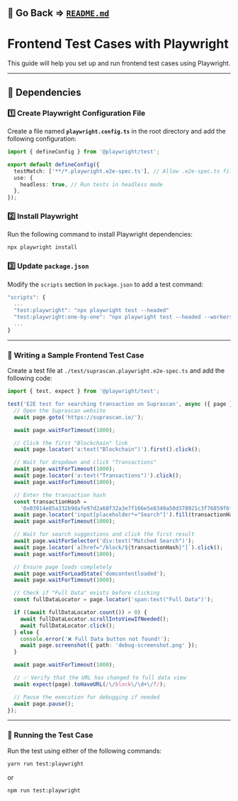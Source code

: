 ## 📄 Go Back => **[`README.md`](./README.md)**

# Frontend Test Cases with Playwright

This guide will help you set up and run frontend test cases using Playwright.

---

## 📌 Dependencies

### 1️⃣ Create Playwright Configuration File

Create a file named **`playwright.config.ts`** in the root directory and add the following configuration:

```ts
import { defineConfig } from '@playwright/test';

export default defineConfig({
  testMatch: ['**/*.playwright.e2e-spec.ts'], // Allow .e2e-spec.ts files
  use: {
    headless: true, // Run tests in headless mode
  },
});
```

### 2️⃣ Install Playwright

Run the following command to install Playwright dependencies:

```sh
npx playwright install
```

### 3️⃣ Update `package.json`

Modify the `scripts` section in `package.json` to add a test command:

```ts
"scripts": {
  ...
  "test:playwright": "npx playwright test --headed"
  "test:playwright:one-by-one": "npx playwright test --headed --workers=1"
  ...
}
```

---

### 📝 Writing a Sample Frontend Test Case

Create a test file at `./test/suprascan.playwright.e2e-spec.ts` and add the following code:

```ts
import { test, expect } from '@playwright/test';

test('E2E test for searching transaction on Suprascan', async ({ page }) => {
  // Open the Suprascan website
  await page.goto('https://suprascan.io/');

  await page.waitForTimeout(1000);

  // Click the first "Blockchain" link
  await page.locator('a:text("Blockchain")').first().click();

  // Wait for dropdown and click "Transactions"
  await page.waitForTimeout(1000);
  await page.locator('a:text("Transactions")').click();
  await page.waitForTimeout(1000);

  // Enter the transaction hash
  const transactionHash =
    '0x03914e85a332b9dafe97d2a68f32a3e7f166e5e8349a50d378921c3f76859f6f';
  await page.locator('input[placeholder*="Search"]').fill(transactionHash);
  await page.waitForTimeout(1000);

  // Wait for search suggestions and click the first result
  await page.waitForSelector('div:text("Matched Search")');
  await page.locator(`a[href="/block/${transactionHash}"]`).click();
  await page.waitForTimeout(1000);

  // Ensure page loads completely
  await page.waitForLoadState('domcontentloaded');
  await page.waitForTimeout(1000);

  // Check if "Full Data" exists before clicking
  const fullDataLocator = page.locator('span:text("Full Data")');

  if ((await fullDataLocator.count()) > 0) {
    await fullDataLocator.scrollIntoViewIfNeeded();
    await fullDataLocator.click();
  } else {
    console.error('❌ Full Data button not found!');
    await page.screenshot({ path: 'debug-screenshot.png' });
  }

  await page.waitForTimeout(1000);

  // ✅ Verify that the URL has changed to full data view
  await expect(page).toHaveURL(/\/block\/\d+\/f/);

  // Pause the execution for debugging if needed
  await page.pause();
});
```

---

### 🚀 Running the Test Case

Run the test using either of the following commands:

```sh
yarn run test:playwright
```

or

```sh
npm run test:playwright
```
